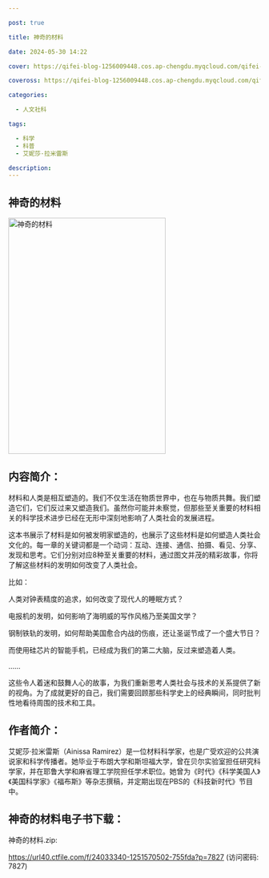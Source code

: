 ```yaml
---

post: true

title: 神奇的材料

date: 2024-05-30 14:22

cover: https://qifei-blog-1256009448.cos.ap-chengdu.myqcloud.com/qifei-blog/s33823286.jpg

coveross: https://qifei-blog-1256009448.cos.ap-chengdu.myqcloud.com/qifei-blog/s33823286.jpg

categories:

  - 人文社科

tags:

  - 科学
  - 科普
  - 艾妮莎·拉米雷斯

description:
---
```


## 神奇的材料

<img alt="神奇的材料" class="aligncenter loading" data-was-processed="true" decoding="async" fetchpriority="high" height="471" src="https://qifei-blog-1256009448.cos.ap-chengdu.myqcloud.com/qifei-blog/s33823286.jpg" style="cursor: zoom-in;" width="314"/>

## 内容简介：

材料和人类是相互塑造的。我们不仅生活在物质世界中，也在与物质共舞。我们塑造它们，它们反过来又塑造我们。虽然你可能并未察觉，但那些至关重要的材料相关的科学技术进步已经在无形中深刻地影响了人类社会的发展进程。

这本书展示了材料是如何被发明家塑造的，也展示了这些材料是如何塑造人类社会文化的。每一章的关键词都是一个动词：互动、连接、通信、拍摄、看见、分享、发现和思考。它们分别对应8种至关重要的材料，通过图文并茂的精彩故事，你将了解这些材料的发明如何改变了人类社会。

比如：

人类对钟表精度的追求，如何改变了现代人的睡眠方式？

电报机的发明，如何影响了海明威的写作风格乃至美国文学？

钢制铁轨的发明，如何帮助美国愈合内战的伤痕，还让圣诞节成了一个盛大节日？

而使用硅芯片的智能手机，已经成为我们的第二大脑，反过来塑造着人类。

……

这些令人着迷和鼓舞人心的故事，为我们重新思考人类社会与技术的关系提供了新的视角。为了成就更好的自己，我们需要回顾那些科学史上的经典瞬间，同时批判性地看待周围的技术和工具。

## 作者简介：

艾妮莎·拉米雷斯（Ainissa Ramirez）是一位材料科学家，也是广受欢迎的公共演说家和科学传播者。她毕业于布朗大学和斯坦福大学，曾在贝尔实验室担任研究科学家，并在耶鲁大学和麻省理工学院担任学术职位。她曾为《时代》《科学美国人》《美国科学家》《福布斯》等杂志撰稿，并定期出现在PBS的《科技新时代》节目中。

## 神奇的材料电子书下载：

神奇的材料.zip: 

https://url40.ctfile.com/f/24033340-1251570502-755fda?p=7827 (访问密码: 7827)
